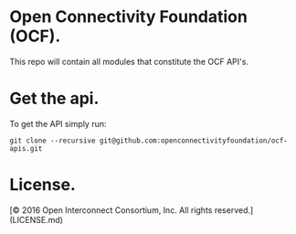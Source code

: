 # Open Connectivity Foundation (OCF).
This repo will contain all modules that constitute the OCF API's.

# Get the api.
To get the API simply run:

    git clone --recursive git@github.com:openconnectivityfoundation/ocf-apis.git

# License.
[© 2016 Open Interconnect Consortium, Inc. All rights reserved.] (LICENSE.md)
